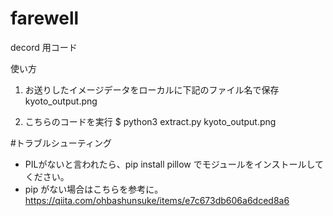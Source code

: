 # farewell
decord 用コード

使い方

1) お送りしたイメージデータをローカルに下記のファイル名で保存
kyoto_output.png

2) こちらのコードを実行
$ python3 extract.py kyoto_output.png


#トラブルシューティング
- PILがないと言われたら、pip install pillow でモジュールをインストールしてください。
- pip がない場合はこちらを参考に。https://qiita.com/ohbashunsuke/items/e7c673db606a6dced8a6
